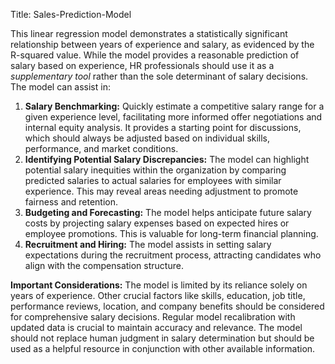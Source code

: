 Title: Sales-Prediction-Model

This linear regression model demonstrates a statistically significant relationship between years of experience and salary, as evidenced by the R-squared value.  While the model provides a reasonable prediction of salary based on experience, HR professionals should use it as a *supplementary tool* rather than the sole determinant of salary decisions.  The model can assist in:

1. **Salary Benchmarking:**  Quickly estimate a competitive salary range for a given experience level, facilitating more informed offer negotiations and internal equity analysis.  It provides a starting point for discussions, which should always be adjusted based on individual skills, performance, and market conditions.
2. **Identifying Potential Salary Discrepancies:** The model can highlight potential salary inequities within the organization by comparing predicted salaries to actual salaries for employees with similar experience. This may reveal areas needing adjustment to promote fairness and retention.
3. **Budgeting and Forecasting:**  The model helps anticipate future salary costs by projecting salary expenses based on expected hires or employee promotions.  This is valuable for long-term financial planning.
4. **Recruitment and Hiring:**  The model assists in setting salary expectations during the recruitment process, attracting candidates who align with the compensation structure.

**Important Considerations:**  The model is limited by its reliance solely on years of experience. Other crucial factors like skills, education, job title, performance reviews, location, and company benefits should be considered for comprehensive salary decisions.  Regular model recalibration with updated data is crucial to maintain accuracy and relevance.  The model should not replace human judgment in salary determination but should be used as a helpful resource in conjunction with other available information.

